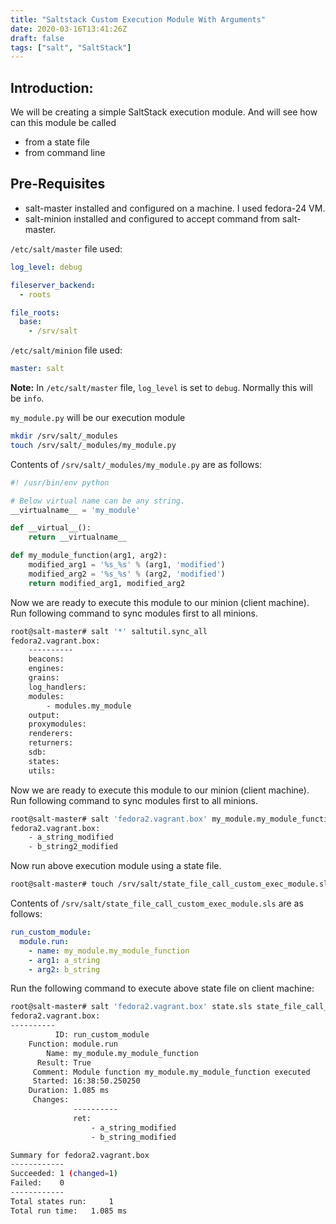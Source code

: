 ```yaml
---
title: "Saltstack Custom Execution Module With Arguments"
date: 2020-03-16T13:41:26Z
draft: false
tags: ["salt", "SaltStack"]
---
```


## Introduction:
We will be creating a simple SaltStack execution module. And will see how can this module be called

* from a state file
* from command line

## Pre-Requisites
* salt-master installed and configured on a machine. I used fedora-24 VM.
* salt-minion installed and configured to accept command from salt-master.

`/etc/salt/master` file used:

```yaml
log_level: debug

fileserver_backend:
  - roots

file_roots:
  base:
    - /srv/salt
```

`/etc/salt/minion` file used:
```yaml
master: salt
```
**Note:** In `/etc/salt/master` file, `log_level` is set to `debug`. Normally this will be `info`.

`my_module.py` will be our execution module

```bash
mkdir /srv/salt/_modules
touch /srv/salt/_modules/my_module.py
```
Contents of `/srv/salt/_modules/my_module.py` are as follows:
```python
#! /usr/bin/env python

# Below virtual name can be any string.
__virtualname__ = 'my_module'

def __virtual__():
    return __virtualname__

def my_module_function(arg1, arg2):
    modified_arg1 = '%s_%s' % (arg1, 'modified')
    modified_arg2 = '%s_%s' % (arg2, 'modified')
    return modified_arg1, modified_arg2
```

Now we are ready to execute this module to our minion (client machine). Run following command to sync modules first to all minions.

```bash
root@salt-master# salt '*' saltutil.sync_all
fedora2.vagrant.box:
    ----------
    beacons:
    engines:
    grains:
    log_handlers:
    modules:
        - modules.my_module
    output:
    proxymodules:
    renderers:
    returners:
    sdb:
    states:
    utils:
```

Now we are ready to execute this module to our minion (client machine). Run following command to sync modules first to all minions.

```bash
root@salt-master# salt 'fedora2.vagrant.box' my_module.my_module_function 'a_string' 'b_string2'
fedora2.vagrant.box:
    - a_string_modified
    - b_string2_modified
```

Now run above execution module using a state file.
```bash
root@salt-master# touch /srv/salt/state_file_call_custom_exec_module.sls
```
Contents of `/srv/salt/state_file_call_custom_exec_module.sls` are as follows:
```yaml
run_custom_module:
  module.run:
    - name: my_module.my_module_function
    - arg1: a_string
    - arg2: b_string
```

Run the following command to execute above state file on client machine:
```bash
root@salt-master# salt 'fedora2.vagrant.box' state.sls state_file_call_custom_exec_module
fedora2.vagrant.box:
----------
          ID: run_custom_module
    Function: module.run
        Name: my_module.my_module_function
      Result: True
     Comment: Module function my_module.my_module_function executed
     Started: 16:38:50.250250
    Duration: 1.085 ms
     Changes:
              ----------
              ret:
                  - a_string_modified
                  - b_string_modified

Summary for fedora2.vagrant.box
------------
Succeeded: 1 (changed=1)
Failed:    0
------------
Total states run:     1
Total run time:   1.085 ms
```



